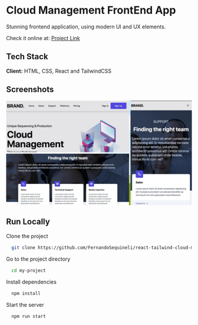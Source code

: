 # Cloud Management FrontEnd App

Stunning frontend application, using modern UI and UX elements.

Check it online at: [Project Link](https://fernandosequineli.github.io/react-tailwind-cloud-management/)

## Tech Stack

**Client:** HTML, CSS, React and TailwindCSS

## Screenshots

![App Screenshot](./src/assets/CloudManagement.jpg)

## Run Locally

Clone the project

```bash
  git clone https://github.com/FernandoSequineli/react-tailwind-cloud-management
```

Go to the project directory

```bash
  cd my-project
```

Install dependencies

```bash
  npm install
```

Start the server

```bash
  npm run start
```

